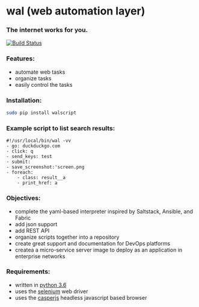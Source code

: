 # wal (web automation layer)

### The internet works for you.

[![Build Status](https://travis-ci.org/classmember/wal.svg?branch=master)](https://travis-ci.org/classmember/wal)

### Features:
* automate web tasks
* organize tasks
* easily control the tasks

### Installation:
```sh
sudo pip install walscript
```

### Example script to list search results:
```wal
#!/usr/local/bin/wal -vv
- go: duckduckgo.com
- click: q
- send_keys: test
- submit:
- save_screenshot:'screen.png
- foreach:
    - class: result__a
    - print_href: a
```

### Objectives:
* complete the yaml-based interpreter inspired by Saltstack, Ansible, and Fabric
* add json support
* add REST API
* organize scripts together into a repository
* create great support and documentation for DevOps platforms
* createa a micro-service server image to deploy as an application in enterprise networks

### Requirements:
* written in [python 3.6](https://www.python.org/)
* uses the [selenium](http://selenium-python.readthedocs.io/) web driver
* uses the [casperjs](http://phantomjs.org/) headless javascript based browser
